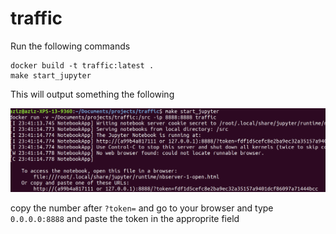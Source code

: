 # traffic
Run the following commands
```
docker build -t traffic:latest .
make start_jupyter
```

This will output something the following 

![alt text](https://github.com/Aziiz1989/traffic/blob/master/Screenshot%20from%202019-06-21%2003-15-56.png)


copy the number after `?token=` and go to your browser and type `0.0.0.0:8888` and paste the token in the approprite field
